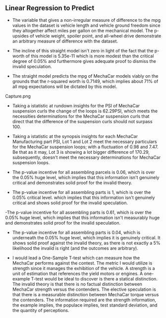 ## Linear Regression to Predict

- The variable that gives a non-irregular measure of difference to the mpg values in the dataset is vehicle length and vehicle ground freedom since they altogether affect miles per gallon on the mechanical model. The p-upsides of vehicle weight, spoiler point, and all-wheel drive demonstrate an arbitrary measure of difference with the dataset. 

- The incline of this straight model isn't zero in light of the fact that the p-worth of this model is 5.35e-11 which is more modest than the critical degree of 0.05% and furthermore gives adequate proof to dismiss the invalid speculation. 

- The straight model predicts the mpg of MechaCar models viably on the grounds that the r-squared worth is 0.7149, which implies about 71% of all mpg expectations will be dictated by this model.

Capture.png





- Taking a istatistic at rundown insights for the PSI of MechaCar suspension curls the change of the loops is 62.29PSI, which meets the necessities determinations for the MechaCar suspension curls that direct that the difference of the suspension curls should not surpass 100.


- Taking a istatistic at the synopsis insights for each MechaCar Manufacturing part PSI, Lot 1 and Lot 2 meet the necessary particulars for the MechaCar suspension loops; with a fluctuation of 0.98 and 7.47. Be that as it may, Lot 3 is showing a lot bigger difference of 170.29, subsequently, doesn't meet the necessary determinations for MechaCar suspension loops.


- The p-value incentive for all assembling parcels is 0.06, which is over the 0.05% huge level, which implies that this information isn't genuinely critical and demonstrates solid proof for the invalid theory.


- The p-value incentive for all assembling parts is 1, which is over the 0.05% critical level. which implies that this information isn't genuinely critical and shows solid proof for the invalid speculation.


-The p-value incentive for all assembling parts is 0.61, which is over the 0.05% huge level, which implies that this information isn't measurably huge and demonstrates solid proof for the invalid speculation.




- The p-value incentive for all assembling parts is 0.04, which is underneath the 0.05% huge level, which implies it is genuinely critical. It shows solid proof against the invalid theory, as there is not exactly a 5% likelihood the invalid is right (and the outcomes are arbitrary).

- I would lead a One-Sample T-test which can measure how the MechaCar performs against the contest. The metric I would utilize is strength since it manages the exhibition of the vehicle. A strength is a unit of estimation that references the yield motors or engines. A one-example T-test would be ideal to discover is there a statical distinction. The invalid theory is that there is no factual distinction between MechaCar strength versus the contenders. The elective speculation is that there is a measurable distinction between MechaCar torque versus the contenders. The information required are the strength information, the example implies, the populace implies, test standard deviation, and the quantity of perceptions.
